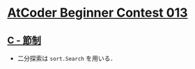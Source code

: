 # [AtCoder Beginner Contest 013](https://atcoder.jp/contests/abc013)

## [C - 節制](https://atcoder.jp/contests/abc013/tasks/abc013_3)
- 二分探索は `sort.Search` を用いる．
